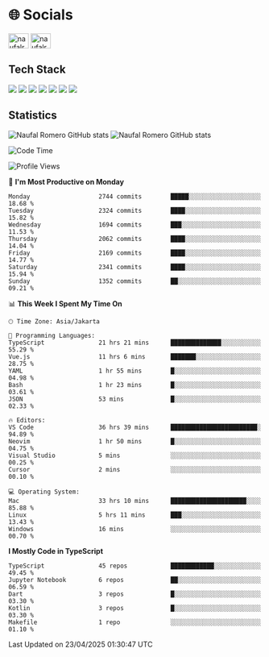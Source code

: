 <h1 align="">🌐 Socials</h1>
<p align="left">
<a href="https://linkedin.com/in/naufal-romero-putra-pratama-9ab816177/" target="blank"><img align="center" src="https://raw.githubusercontent.com/rahuldkjain/github-profile-readme-generator/master/src/images/icons/Social/linked-in-alt.svg" alt="naufalromero" height="30" width="40" /></a>
<a href="https://instagram.com/naufalromero" target="blank"><img align="center" src="https://raw.githubusercontent.com/rahuldkjain/github-profile-readme-generator/master/src/images/icons/Social/instagram.svg" alt="naufalromero" height="30" width="40" /></a>
</p>


<h2 align="">Tech Stack</h2>
<div align="">
  <img src="https://img.shields.io/badge/next.js-000000?style=for-the-badge&logo=nextdotjs&logoColor=white"/>
 <img src="https://img.shields.io/badge/typescript-%23007ACC.svg?style=for-the-badge&logo=typescript&logoColor=white"/>
 <img src="https://img.shields.io/badge/react-%2320232a.svg?style=for-the-badge&logo=react&logoColor=%2361DAFB"/>
 <img src="https://img.shields.io/badge/tailwindcss-%2338B2AC.svg?style=for-the-badge&logo=tailwind-css&logoColor=white"/>
 <img src="https://img.shields.io/badge/Prisma-3982CE?style=for-the-badge&logo=Prisma&logoColor=white"/>
 <img src="https://img.shields.io/badge/javascript-%23323330.svg?style=for-the-badge&logo=javascript&logoColor=%23F7DF1E"/>
 <img src="https://img.shields.io/badge/java-%23ED8B00.svg?style=for-the-badge&logo=openjdk&logoColor=white"/>
</div>


<h2 align="">Statistics</h2>
<div align="">
<img src="https://github-readme-stats-xi-nine-74.vercel.app/api?username=romves&show_icons=true&theme=tokyonight&include_all_commits=true&count_private=true" alt="Naufal Romero GitHub stats"/>
<img src="https://github-readme-stats-xi-nine-74.vercel.app/api/top-langs/?username=romves&theme=tokyonight&hide_border=false&include_all_commits=true&count_private=true&layout=compact" alt="Naufal Romero GitHub stats"/>
</div>

<!--START_SECTION:waka-->
![Code Time](http://img.shields.io/badge/Code%20Time-2%2C327%20hrs%2013%20mins-blue)

![Profile Views](http://img.shields.io/badge/Profile%20Views-2-blue)

📅 **I'm Most Productive on Monday** 

```text
Monday                   2744 commits        █████░░░░░░░░░░░░░░░░░░░░   18.68 % 
Tuesday                  2324 commits        ████░░░░░░░░░░░░░░░░░░░░░   15.82 % 
Wednesday                1694 commits        ███░░░░░░░░░░░░░░░░░░░░░░   11.53 % 
Thursday                 2062 commits        ████░░░░░░░░░░░░░░░░░░░░░   14.04 % 
Friday                   2169 commits        ████░░░░░░░░░░░░░░░░░░░░░   14.77 % 
Saturday                 2341 commits        ████░░░░░░░░░░░░░░░░░░░░░   15.94 % 
Sunday                   1352 commits        ██░░░░░░░░░░░░░░░░░░░░░░░   09.21 % 
```


📊 **This Week I Spent My Time On** 

```text
🕑︎ Time Zone: Asia/Jakarta

💬 Programming Languages: 
TypeScript               21 hrs 21 mins      ██████████████░░░░░░░░░░░   55.29 % 
Vue.js                   11 hrs 6 mins       ███████░░░░░░░░░░░░░░░░░░   28.75 % 
YAML                     1 hr 55 mins        █░░░░░░░░░░░░░░░░░░░░░░░░   04.98 % 
Bash                     1 hr 23 mins        █░░░░░░░░░░░░░░░░░░░░░░░░   03.61 % 
JSON                     53 mins             █░░░░░░░░░░░░░░░░░░░░░░░░   02.33 % 

🔥 Editors: 
VS Code                  36 hrs 39 mins      ████████████████████████░   94.89 % 
Neovim                   1 hr 50 mins        █░░░░░░░░░░░░░░░░░░░░░░░░   04.75 % 
Visual Studio            5 mins              ░░░░░░░░░░░░░░░░░░░░░░░░░   00.25 % 
Cursor                   2 mins              ░░░░░░░░░░░░░░░░░░░░░░░░░   00.10 % 

💻 Operating System: 
Mac                      33 hrs 10 mins      █████████████████████░░░░   85.88 % 
Linux                    5 hrs 11 mins       ███░░░░░░░░░░░░░░░░░░░░░░   13.43 % 
Windows                  16 mins             ░░░░░░░░░░░░░░░░░░░░░░░░░   00.70 % 
```

**I Mostly Code in TypeScript** 

```text
TypeScript               45 repos            ████████████░░░░░░░░░░░░░   49.45 % 
Jupyter Notebook         6 repos             ██░░░░░░░░░░░░░░░░░░░░░░░   06.59 % 
Dart                     3 repos             █░░░░░░░░░░░░░░░░░░░░░░░░   03.30 % 
Kotlin                   3 repos             █░░░░░░░░░░░░░░░░░░░░░░░░   03.30 % 
Makefile                 1 repo              ░░░░░░░░░░░░░░░░░░░░░░░░░   01.10 % 
```




 Last Updated on 23/04/2025 01:30:47 UTC
<!--END_SECTION:waka-->
